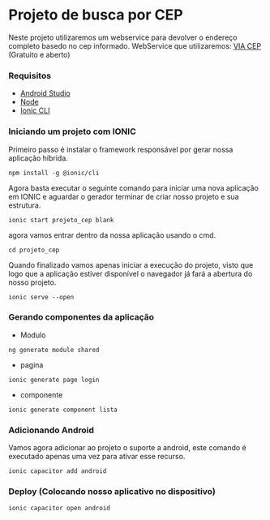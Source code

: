 # Projeto de busca por CEP
Neste projeto utilizaremos um webservice para devolver o endereço completo basedo no cep informado.
WebService que utilizaremos: [VIA CEP](https://viacep.com.br) (Gratuito e aberto)

### Requisitos
- [Android Studio](https://developer.android.com/studio?hl=pt&gclid=Cj0KCQjwvqeUBhCBARIsAOdt45bdRYvcgFm9i1oHXRGLrZXKFqow2Wm7gs3trbhq4p6d0hwFZVWl958aApG_EALw_wcB&gclsrc=aw.ds)
- [Node](https://nodejs.org/dist/v14.15.0/node-v14.15.0-x64.msi)
- [Ionic CLI](https://ionicframework.com/docs/)

### Iniciando um projeto com IONIC
Primeiro passo é instalar o framework responsável por gerar nossa aplicação híbrida.
```
npm install -g @ionic/cli
```

Agora basta executar o seguinte comando para iniciar uma nova aplicação em IONIC e aguardar o gerador terminar de criar nosso projeto e sua estrutura.
```
ionic start projeto_cep blank
```

agora vamos entrar dentro da nossa aplicação usando o cmd.
```
cd projeto_cep
```

Quando finalizado vamos apenas iniciar a execução do projeto, visto que logo que a aplicação estiver disponível o navegador já fará a abertura do nosso projeto.
```
ionic serve --open
```


### Gerando componentes da aplicação
- Modulo
```
ng generate module shared
```

- pagina
```
ionic generate page login
```

- componente
```
ionic generate component lista
```

### Adicionando Android
Vamos agora adicionar ao projeto o suporte a android, este comando é executado apenas uma vez para ativar esse recurso.
```
ionic capacitor add android
```

### Deploy (Colocando nosso aplicativo no dispositivo)

```
ionic capacitor open android
```
